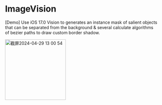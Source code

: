 # ImageVision
[Demo] Use iOS 17.0 Vision to generates an instance mask of salient objects that can be separated from the background & several calculate algorithms of bezier paths to draw custom border shadow.

<img width="200" alt="截屏2024-04-29 13 00 54" src="https://github.com/MichaelLedger/ImageVision/assets/42952016/ff18e0bd-0d4c-4e59-ab4a-8b1a78169a31">
